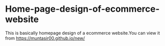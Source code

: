 # Home-page-design-of-ecommerce-website
This is basically homepage design of a ecommerce website.You can view it from https://muntasir00.github.io/new/
